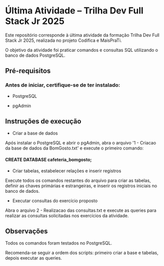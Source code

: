 # Última Atividade – Trilha Dev Full Stack Jr 2025

Este repositório corresponde à última atividade da formação Trilha Dev Full Stack Jr 2025, realizada no projeto Codifica e MaisPraTi.

O objetivo da atividade foi praticar comandos e consultas SQL utilizando o banco de dados PostgreSQL.

## Pré-requisitos

### Antes de iniciar, certifique-se de ter instalado:

* PostgreSQL

* pgAdmin

## Instruções de execução

* Criar a base de dados

Após instalar o PostgreSQL e abrir o pgAdmin, abra o arquivo '1 - Criacao da base de dados da BomGosto.txt' e execute o primeiro comando: 
#### CREATE DATABASE cafeteria_bomgosto;


* Criar tabelas, estabelecer relações e inserir registros

Execute todos os comandos restantes do arquivo para criar as tabelas, definir as chaves primárias e estrangeiras, e inserir os registros iniciais no banco de dados.

* Executar consultas do exercício proposto

Abra o arquivo 2 - Realizacao das consultas.txt e execute as queries para realizar as consultas solicitadas nos exercícios da atividade.


## Observações

Todos os comandos foram testados no PostgreSQL.

Recomenda-se seguir a ordem dos scripts: primeiro criar a base e tabelas, depois executar as queries.